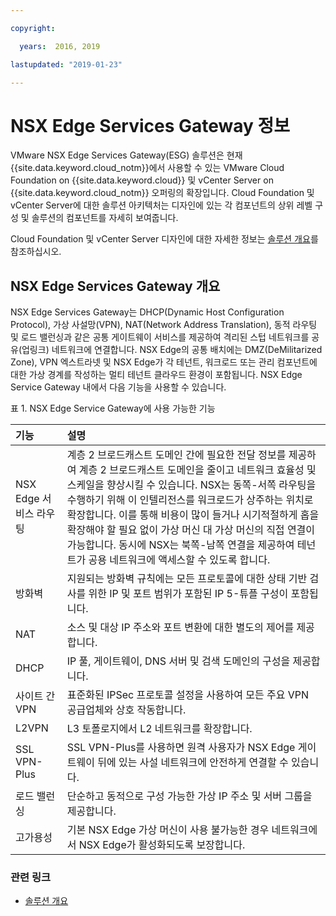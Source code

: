 ```yaml
---

copyright:

  years:  2016, 2019

lastupdated: "2019-01-23"

---
```


# NSX Edge Services Gateway 정보

VMware NSX Edge Services Gateway(ESG) 솔루션은 현재 {{site.data.keyword.cloud_notm}}에서 사용할 수 있는 VMware Cloud Foundation on {{site.data.keyword.cloud}} 및 vCenter Server on {{site.data.keyword.cloud_notm}} 오퍼링의 확장입니다. Cloud Foundation 및 vCenter Server에 대한 솔루션 아키텍처는 디자인에 있는 각 컴포넌트의 상위 레벨 구성 및 솔루션의 컴포넌트를 자세히 보여줍니다.

Cloud Foundation 및 vCenter Server 디자인에 대한 자세한 정보는 [솔루션 개요](/docs/services/vmwaresolutions/archiref/solution/solution_overview.html)를 참조하십시오.

## NSX Edge Services Gateway 개요

NSX Edge Services Gateway는 DHCP(Dynamic Host Configuration Protocol), 가상 사설망(VPN), NAT(Network Address Translation), 동적 라우팅 및 로드 밸런싱과 같은 공통 게이트웨이 서비스를 제공하여 격리된 스텁 네트워크를 공유(업링크) 네트워크에 연결합니다. NSX Edge의 공통 배치에는 DMZ(DeMilitarized Zone), VPN 엑스트라넷 및 NSX Edge가 각 테넌트, 워크로드 또는 관리 컴포넌트에 대한 가상 경계를 작성하는 멀티 테넌트 클라우드 환경이 포함됩니다. NSX Edge Service Gateway 내에서 다음 기능을 사용할 수 있습니다.

표 1. NSX Edge Service Gateway에 사용 가능한 기능

|기능 |설명 |
|:------- |:----------- |
|NSX Edge 서비스 라우팅 |계층 2 브로드캐스트 도메인 간에 필요한 전달 정보를 제공하여 계층 2 브로드캐스트 도메인을 줄이고 네트워크 효율성 및 스케일을 향상시킬 수 있습니다. NSX는 동쪽-서쪽 라우팅을 수행하기 위해 이 인텔리전스를 워크로드가 상주하는 위치로 확장합니다. 이를 통해 비용이 많이 들거나 시기적절하게 홉을 확장해야 할 필요 없이 가상 머신 대 가상 머신의 직접 연결이 가능합니다. 동시에 NSX는 북쪽-남쪽 연결을 제공하여 테넌트가 공용 네트워크에 액세스할 수 있도록 합니다. |
|방화벽 |지원되는 방화벽 규칙에는 모든 프로토콜에 대한 상태 기반 검사를 위한 IP 및 포트 범위가 포함된 IP 5-튜플 구성이 포함됩니다. |
|NAT |소스 및 대상 IP 주소와 포트 변환에 대한 별도의 제어를 제공합니다. |
|DHCP |IP 풀, 게이트웨이, DNS 서버 및 검색 도메인의 구성을 제공합니다. |
|사이트 간 VPN |표준화된 IPSec 프로토콜 설정을 사용하여 모든 주요 VPN 공급업체와 상호 작동합니다. |
|L2VPN | L3 토폴로지에서 L2 네트워크를 확장합니다. |
|SSL VPN-Plus |SSL VPN-Plus를 사용하면 원격 사용자가 NSX Edge 게이트웨이 뒤에 있는 사설 네트워크에 안전하게 연결할 수 있습니다. |
|로드 밸런싱 |단순하고 동적으로 구성 가능한 가상 IP 주소 및 서버 그룹을 제공합니다. |
|고가용성 |기본 NSX Edge 가상 머신이 사용 불가능한 경우 네트워크에서 NSX Edge가 활성화되도록 보장합니다. |

### 관련 링크

* [솔루션 개요](/docs/services/vmwaresolutions/archiref/solution/solution_overview.html)
